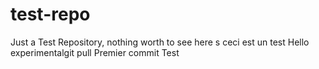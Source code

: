 # test-repo
Just a Test Repository, nothing worth to see here s
ceci est un test
Hello
experimentalgit pull
Premier commit
Test